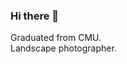 ### Hi there 🎉

Graduated from CMU. <br />
Landscape photographer.<br />
<!--
**bojiang3/bojiang3** is a ✨ _special_ ✨ repository because its `README.md` (this file) appears on your GitHub profile.


One of the picture I took at UIUC.
![image](https://github.com/bojiang3/bojiang3/blob/main/UIUC%20South%20Quad.jpg)
